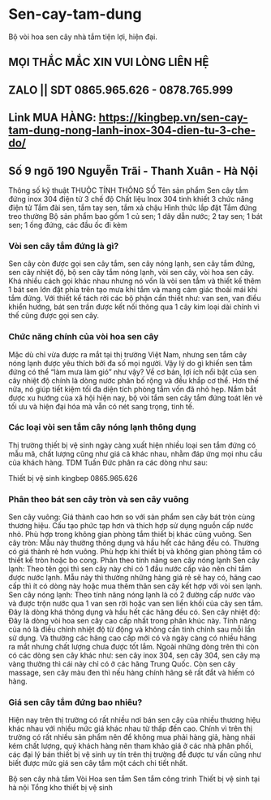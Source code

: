 # Sen-cay-tam-dung
Bộ vòi hoa sen cây nhà tắm tiện lợi, hiện đại.

## MỌI THẮC MẮC XIN VUI LÒNG LIÊN HỆ
## ZALO || SDT 0865.965.626  - 0878.765.999
## Link MUA HÀNG: https://kingbep.vn/sen-cay-tam-dung-nong-lanh-inox-304-dien-tu-3-che-do/
## Số 9 ngõ 190 Nguyễn Trãi - Thanh Xuân - Hà Nội

Thông số kỹ thuật
THUỘC TÍNH	THÔNG SỐ
 Tên sản phẩm	 Sen cây tắm đứng inox 304 điện tử 3 chế độ
 Chất liệu	 Inox 304 tinh khiết
 3 chức năng điện tử	 Tắm đài sen, tắm tay sen, tắm xả chậu
 Hình thức lắp đặt	 Tắm đứng treo thường
 Bộ sản phẩm bao gồm	 1 củ sen; 1 dây dẫn nước; 2 tay sen; 1 bát sen; 1 ống đứng, các đầu ốc đi kèm

### Vòi sen cây tắm đứng là gì?
Sen cây còn được gọi sen cây tắm, sen cây nóng lạnh, sen cây tắm đứng, sen cây nhiệt độ, bộ sen cây tắm nóng lạnh, vòi sen cây, vòi hoa sen cây. Khá nhiều cách gọi khác nhau nhưng nó vốn là vòi sen tắm và thiết kế thêm 1 bát sen lớn đặt phía trên tạo mưa khi tắm và mang cảm giác thoải mái khi tắm đứng.
Với thiết kế tách rời các bộ phận cần thiết như: van sen, van điều khiển hướng, bát sen trần được kết nối thông qua 1 cây kim loại dài chính vì thế cũng được gọi sen cây.

### Chức năng chính của vòi hoa sen cây
Mặc dù chỉ vừa được ra mắt tại thị trường Việt Nam, nhưng sen tắm cây nóng lạnh được yêu thích bởi đa số mọi người. Vậy lý do gì khiến sen tắm đứng có thể “làm mưa làm gió” như vậy?
Về cơ bản, lợi ích nổi bật của sen cây nhiệt độ chính là dòng nước phân bố rộng và đều khắp cơ thể. Hơn thế nữa, nó giúp tiết kiệm tối đa diện tích phòng tắm vốn đã nhỏ hẹp.
Nắm bắt được xu hướng của xã hội hiện nay, bộ vòi tắm sen cây tắm đứng toát lên vẻ tối ưu và hiện đại hóa mà vẫn có nét sang trọng, tinh tế.

### Các loại vòi sen tắm cây nóng lạnh thông dụng
Thị trường thiết bị vệ sinh ngày càng xuất hiện nhiều loại sen tắm đứng có mẫu mã, chất lượng cũng như giá cả khác nhau, nhằm đáp ứng mọi nhu cầu của khách hàng. TDM Tuấn Đức phân ra các dòng như sau:

Thiết bị vệ sinh kingbep
0865.965.626

### Phân theo bát sen cây tròn và sen cây vuông
Sen cây vuông: Giá thành cao hơn so với sản phẩm sen cây bát tròn cùng thương hiệu. Cấu tạo phức tạp hơn và thích hợp sử dụng nguồn cấp nước nhỏ. Phù hợp trong không gian phòng tắm thiết bị khác cũng vuông.
Sen cây tròn: Mẫu này thường thông dụng và hầu hết các hãng đều có. Thường có giá thành rẻ hơn vuông. Phù hợp khi thiết bị và không gian phòng tắm có thiết kế tròn hoặc bo cong.
Phân theo tính năng sen cây nóng lạnh
Sen cây lạnh: Theo tên gọi thì sen cây này chỉ có 1 đầu nước cấp vào nên chỉ tắm được nước lạnh. Mẫu này thì thường những hàng giá rẻ sẽ hay có, hãng cao cấp thì ít có dòng này hoặc mua thêm thân sen cây kết hợp với vòi sen lạnh.
Sen cây nóng lạnh: Theo tính năng nóng lạnh là có 2 đường cấp nước vào và được trộn nước qua 1 van sen rời hoặc van sen liền khối của cây sen tắm. Đây là dòng khá thông dụng và hầu hết các hãng đều có.
Sen cây nhiệt độ: Đây là dòng vòi hoa sen cây cao cấp nhất trong phân khúc này. Tính năng của nó là điều chỉnh nhiệt độ từ động và không cần tinh chỉnh sau mỗi lần sử dụng. Và thường các hãng cao cấp mới có và ngày càng có nhiều hãng ra mắt nhưng chất lượng chưa được tốt lắm.
Ngoài những dòng trên thì còn có các dòng sen cây khác như: sen cây inox 304, sen cây 304, sen cây mạ vàng thường thì cái này chỉ có ở các hãng Trung Quốc. Còn sen cây massage, sen cây màu đen thì nếu hàng chính hãng sẽ rất đắt và hiếm có hàng.

### Giá sen cây tắm đứng bao nhiêu?
Hiện nay trên thị trường có rất nhiều nơi bán sen cây của nhiều thương hiệu khác nhau với nhiều mức giá khác nhau từ thấp đến cao. Chính vì trên thị trường có rất nhiều sản phẩm nên để không mua phải hàng giả, hàng nhái kém chất lượng, quý khách hàng nên tham khảo giá ở các nhà phân phối, các đại lý bán thiết bị vệ sinh uy tín trên thị trường để được tư vấn cũng như biết được mức giá sen cây tắm một cách chi tiết nhất.

Bộ sen cây nhà tắm
Vòi Hoa sen tắm
Sen tắm công trình
Thiết bị vệ sinh tại hà nội
Tổng kho thiết bị vệ sinh
